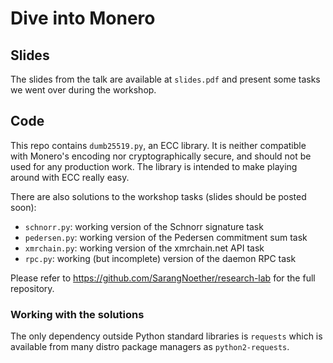 Dive into Monero
====

Slides
--

The slides from the talk are available at `slides.pdf` and present some tasks
we went over during the workshop.

Code
--

This repo contains `dumb25519.py`, an ECC library.  It is neither compatible 
with Monero's encoding nor cryptographically secure, and should not be used for 
any production work.  The library is intended to make playing around with ECC 
really easy.

There are also solutions to the workshop tasks (slides should be posted soon):

- `schnorr.py`: working version of the Schnorr signature task
- `pedersen.py`: working version of the Pedersen commitment sum task
- `xmrchain.py`: working version of the xmrchain.net API task
- `rpc.py`: working (but incomplete) version of the daemon RPC task

Please refer to https://github.com/SarangNoether/research-lab for the full repository.

### Working with the solutions

The only dependency outside Python standard libraries is `requests` which is 
available from many distro package managers as `python2-requests`.

